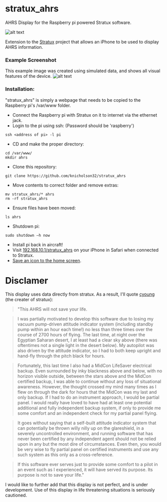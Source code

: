 # stratux_ahrs
AHRS Display for the Raspberry pi powered Stratux software.

![alt text](https://raw.githubusercontent.com/knicholson32/stratux_ahrs/master/images/icons/icon.png "AHRS Logo")


Extension to the [Stratux](https://github.com/cyoung/stratux) project that allows an iPhone to be used to display AHRS information.

### Example Screenshot
This example image was created using simulated data, and shows all visual features of the device.
![alt text](https://github.com/knicholson32/stratux_ahrs/blob/master/images/demo.png "AHRS Demo")


### Installation:
"stratux_ahrs" is simply a webpage that needs to be copied to the Raspberry pi's /var/www folder.
- Connect the Raspberry pi with Stratux on it to internet via the ethernet jack.
- Login to the pi using ssh: (Password should be 'raspberry')
```unix
ssh <address of pi> -l pi
```
- CD and make the proper directory:
```unix
cd /var/www/
mkdir ahrs
```
- Clone this repository:
```unix
git clone https://github.com/knicholson32/stratux_ahrs
```
- Move contents to correct folder and remove extras:
```unix
mv stratux_ahrs/* ahrs
rm -rf stratux_ahrs
```
- Ensure files have been moved:
```unix
ls ahrs
```
- Shutdown pi:
```unix
sudo shutdown –h now
```
- Install pi back in aircraft!
- Visit [192.168.10.1/stratux_ahrs](192.168.10.1/stratux_ahrs) on your iPhone in Safari when connected to Stratux.
- [Save an icon to the home screen](http://www.knowyourmobile.com/apple/iphone-4/15554/user-guide-how-save-websites-desktop-icons-your-iphone-4s).

# Disclamer
This display uses data directly from stratux. As a result, I'll quote [cyoung](https://github.com/cyoung/stratux/wiki/All-About-AHRS) (the creater of stratux):

>"This AHRS will not save your life.

>I was partially motivated to develop this software due to losing my vacuum pump-driven attitude indicator system (including standby pump within an hour each time!) no less than three times over the course of 2700 hours of flying. The last time, at night over the Egyptian Saharan desert, I at least had a clear sky above (there was oftentimes not a single light in the desert below). My autopilot was also driven by the attitude indicator, so I had to both keep upright and hand-fly through the pitch black for hours.

>Fortunately, this last time I also had a MidCon LifeSaver electrical backup. Even surrounded by inky blackness above and below, with no horizon visible outside, between the stars above and the MidCon certified backup, I was able to continue without any loss of situational awareness. However, the thought crossed my mind many times as I flew on through the dark for hours that the MidCon was my last and only backup. If I had to do an instrument approach, I would be partial panel. I would really have loved to have had at least one potential additional and fully independent backup system, if only to provide me some comfort and an independent check for my partial panel flying.

>It goes without saying that a self-built attitude indicator system that can potentially be thrown willy nilly up on the glareshield, in a severely uncontrolled environment, and running software that has never been certified by any independent agent should not be relied upon in any but the most dire of circumstances. Even then, you would be very wise to fly partial panel on certified instruments and use any such system as this only as a cross-reference.

>If this software ever serves just to provide some comfort to a pilot in an event such as I experienced, it will have served its purpose. Its purpose is not to save your life."

I would like to further add that this display is not perfect, and is under development. Use of this display in life threatening situations is seriously cautioned.

